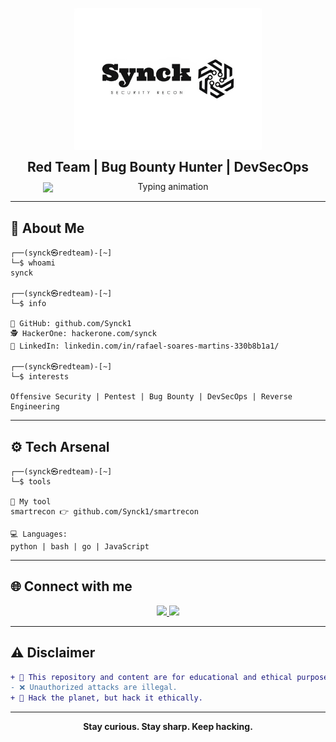 <p align="center">
  <img src="synck-logo.png-removebg-preview(1).png" alt="Logo" width="300"/>
</p>
<div align="center" style="line-height: 1;">

  <h2 style="margin: 0; font-weight: bold;">
    Red Team | Bug Bounty Hunter | DevSecOps
  </h2>

  <img
    src="https://readme-typing-svg.demolab.com/?lines=Red-Team-Engineer+%F0%9F%9A%A9;Bug+Bounty+Hunter+%F0%9F%91%80;Red+Team+Ops+%F0%9F%94%96;DevSecOps+Lover+%F0%9F%91%BB;Never+Stop+Hacking...&center=true&size=28&color=FF0000"
    width="400"
    style="display: block; margin-top: 0;"
    alt="Typing animation"
  />

</div>


---

## 🧠 About Me

```
┌──(synck㉿redteam)-[~]
└─$ whoami
synck

┌──(synck㉿redteam)-[~]
└─$ info

🐙 GitHub: github.com/Synck1
🕵️ HackerOne: hackerone.com/synck
👔 LinkedIn: linkedin.com/in/rafael-soares-martins-330b8b1a1/

┌──(synck㉿redteam)-[~]
└─$ interests

Offensive Security | Pentest | Bug Bounty | DevSecOps | Reverse Engineering
```

---

## ⚙️ Tech Arsenal

```
┌──(synck㉿redteam)-[~]
└─$ tools

🔧 My tool
smartrecon 👉 github.com/Synck1/smartrecon

💻 Languages:
python | bash | go | JavaScript 
```
---

## 🌐 Connect with me

<p align="center">
  <a href="https://www.linkedin.com/in/rafael-soares-martins-330b8b1a1/" target="_blank">
    <img src="https://img.shields.io/badge/LinkedIn-0077B5?style=for-the-badge&logo=linkedin&logoColor=white"/>
  </a>
  
  <a href="https://hackerone.com/synck" target="_blank">
    <img src="https://img.shields.io/badge/HackerOne-111111?style=for-the-badge&logo=hackerone&logoColor=white"/>
  </a>
</p>

---

## ⚠️ Disclaimer

```diff
+ 🚨 This repository and content are for educational and ethical purposes only.
- ❌ Unauthorized attacks are illegal.
+ 🧠 Hack the planet, but hack it ethically.
```

---

<p align="center">
  <b>Stay curious. Stay sharp. Keep hacking.</b>
</p>
